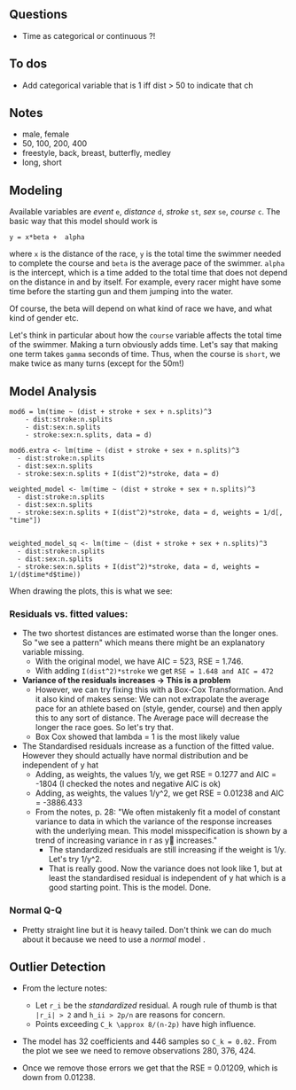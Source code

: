 ## Questions
- Time as categorical or continuous ?!

## To dos
- Add categorical variable that is 1 iff dist > 50 to indicate that ch

## Notes
- male, female
- 50, 100, 200, 400
- freestyle, back, breast, butterfly, medley
- long, short

## Modeling

Available variables are _event_ ``e``, _distance_ ``d``, _stroke_ ``st``,
_sex_ ``se``, _course_ ``c``. The basic way that this model should work is

```y = x*beta +  alpha``` 

where ``x`` is the distance of the race, ``y`` is the total time the swimmer
needed to complete the course and ``beta`` is the average pace of the swimmer.
``alpha`` is the intercept, which is a time added to the total time that does not depend
on the distance in and by itself. For example, every racer might have some time before 
the starting gun and them jumping into the water.

Of course, the beta will depend on what kind of race we have, and what kind of gender etc.

Let's think in particular about how the ``course`` variable affects the total time of the swimmer.
Making a turn obviously adds time. Let's say that making one term takes `gamma` seconds of time. Thus, when 
the course is ``short``, we make twice as many turns (except for the 50m!) 

## Model Analysis

```
mod6 = lm(time ~ (dist + stroke + sex + n.splits)^3
    - dist:stroke:n.splits
    - dist:sex:n.splits
    - stroke:sex:n.splits, data = d)
    
mod6.extra <- lm(time ~ (dist + stroke + sex + n.splits)^3
  - dist:stroke:n.splits
  - dist:sex:n.splits
  - stroke:sex:n.splits + I(dist^2)*stroke, data = d)
  
weighted_model <- lm(time ~ (dist + stroke + sex + n.splits)^3
  - dist:stroke:n.splits
  - dist:sex:n.splits
  - stroke:sex:n.splits + I(dist^2)*stroke, data = d, weights = 1/d[, "time"])
  

weighted_model_sq <- lm(time ~ (dist + stroke + sex + n.splits)^3
  - dist:stroke:n.splits
  - dist:sex:n.splits
  - stroke:sex:n.splits + I(dist^2)*stroke, data = d, weights = 1/(d$time*d$time))
```

When drawing the plots, this is what we see:

### Residuals vs. fitted values:
- The two shortest distances are estimated worse than the longer ones. So "we see a pattern" which
    means there might be an explanatory variable missing.
  - With the original model, we have AIC = 523, RSE = 1.746.
  - With adding ``I(dist^2)*stroke`` we get ``RSE = 1.648 and AIC = 472``
- **Variance of the residuals increases -> This is a problem**
  - However, we can try fixing this with a Box-Cox Transformation. And it also kind of makes sense:
        We can not extrapolate the average pace for an athlete based on (style, gender, course) and then apply
        this to any sort of distance. The Average pace will decrease the longer the race goes. So let's try that.
  - Box Cox showed that lambda = 1 is the most likely value
- The Standardised residuals increase as a function of the fitted value. However they should actually
    have normal distribution and be independent of y hat
  - Adding, as weights, the values 1/y, we get RSE = 0.1277 and AIC = -1804 (I checked the notes and negative AIC is ok)
  - Adding, as weights, the values 1/y^2, we get RSE =  0.01238 and AIC = -3886.433
  - From the notes, p. 28: "We often mistakenly fit a model of constant variance to data
    in which the variance of the response increases with the underlying mean. This model 
    misspecification is shown by a trend of increasing variance in r as y􏰑 increases."
    - The standardized residuals are still increasing if the weight is 1/y. Let's try 1/y^2.
    - That is really good. Now the variance does not look like 1, but at least the standardised residual
        is independent of y hat which is a good starting point. This is the model. Done.

### Normal Q-Q
- Pretty straight line but it is heavy tailed. Don't think we can do much about it because we need to use 
    a *normal* model .


## Outlier Detection

- From the lecture notes: 
  - Let `r_i` be the *standardized* residual. A rough rule of thumb is that `|r_i| > 2` 
        and `h_ii > 2p/n` are reasons for concern.
  - Points exceeding `C_k \approx 8/(n-2p)` have high influence.

- The model has 32 coefficients and 446 samples so `C_k = 0.02.` 
  From the plot we see we need to remove observations 280, 376, 424.
- Once we remove those errors we get that the RSE = 0.01209, which is down from 0.01238. 




